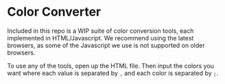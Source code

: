 # Color Converter #

Included in this repo is a WIP suite of color conversion tools, each implemented in HTML/Javascript. We recommend using the latest browsers, as some of the Javascript we use is not supported on older browsers.

To use any of the tools, open up the HTML file. Then input the colors you want where each value is separated by `,` and each color is separated by `;`.
